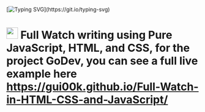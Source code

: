 [![Typing SVG](https://readme-typing-svg.herokuapp.com?font=Courier+new&color=%23808080&size=40&width=800&duration=6969&lines=Thanks+for+seeing+my+code!)](https://git.io/typing-svg)
# <img src="https://raw.githubusercontent.com/iampavangandhi/iampavangandhi/master/gifs/Hi.gif" width="30px"> Full Watch writing using Pure JavaScript, HTML, and CSS, for the project GoDev, you can see a full live example here https://gui00k.github.io/Full-Watch-in-HTML-CSS-and-JavaScript/
